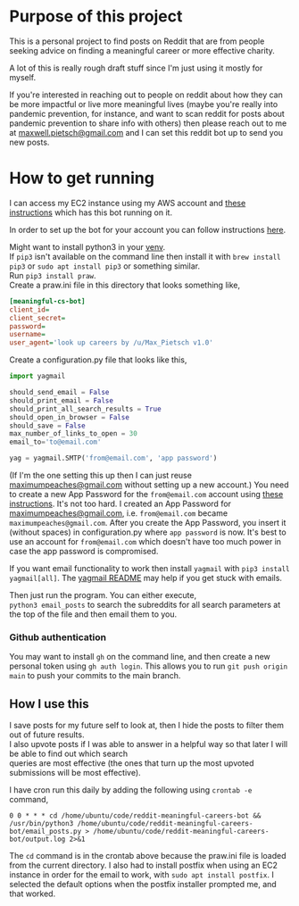 # Purpose of this project

This is a personal project to find posts on Reddit that are from people seeking advice on finding a meaningful career or more effective charity.

A lot of this is really rough draft stuff since I'm just using it mostly for myself.

If you're interested in reaching out to people on reddit about how they can be more impactful or live more meaningful lives (maybe you're really into pandemic prevention, for instance, and want to scan reddit for posts about pandemic prevention to share info with others) then please reach out to me at maxwell.pietsch@gmail.com and I can set this reddit bot up to send you new posts.

# How to get running

I can access my EC2 instance using my AWS account and [these instructions](https://docs.google.com/document/d/1VNgxYC3Xxcf0tzRThDEE2TUG6_OtVBFB9tppjFUAmtQ/edit) which has this bot running on it.

In order to set up the bot for your account you can follow instructions [here](https://github.com/reddit-archive/reddit/wiki/OAuth2-Quick-Start-Example#first-steps).

Might want to install python3 in your [venv](https://docs.python.org/3/tutorial/venv.html).  
If `pip3` isn't available on the command line then install it with `brew install pip3` or `sudo apt install pip3` or something similar.  
Run `pip3 install praw`.  
Create a praw.ini file in this directory that looks something like,

```ini
[meaningful-cs-bot]
client_id=
client_secret=
password=
username=
user_agent='look up careers by /u/Max_Pietsch v1.0'
```

Create a configuration.py file that looks like this,

```python
import yagmail

should_send_email = False
should_print_email = False
should_print_all_search_results = True
should_open_in_browser = False
should_save = False
max_number_of_links_to_open = 30
email_to='to@email.com'

yag = yagmail.SMTP('from@email.com', 'app password')
```

(If I'm the one setting this up then I can just reuse maximumpeaches@gmail.com without setting up a new account.) You need to create a new App Password for the `from@email.com` account using [these instructions](https://support.google.com/accounts/answer/185833). It's not too hard. I created an App Password for maximumpeaches@gmail.com, i.e. `from@email.com` became `maximumpeaches@gmail.com`. After you create the App Password, you insert it (without spaces) in configuration.py where `app password` is now. It's best to use an account for `from@email.com` which doesn't have too much power in case the app password is compromised.

If you want email functionality to work then install `yagmail` with `pip3 install yagmail[all]`.
The [yagmail README](https://github.com/kootenpv/yagmail) may help if you get stuck with emails.

Then just run the program. You can either execute,  
`python3 email_posts` to search the subreddits for all search parameters at the top of the file and then email them to you.

### Github authentication

You may want to install `gh` on the command line, and then create a new personal token using `gh auth login`. This allows you to run `git push origin main` to push your commits to the main branch.

## How I use this

I save posts for my future self to look at, then I hide the posts to filter them out of future results.  
I also upvote posts if I was able to answer in a helpful way so that later I will be able to find out which search  
queries are most effective (the ones that turn up the most upvoted submissions will be most effective).

I have cron run this daily by adding the following using `crontab -e` command,

```
0 0 * * * cd /home/ubuntu/code/reddit-meaningful-careers-bot && /usr/bin/python3 /home/ubuntu/code/reddit-meaningful-careers-bot/email_posts.py > /home/ubuntu/code/reddit-meaningful-careers-bot/output.log 2>&1
```

The `cd` command is in the crontab above because the praw.ini file is loaded from the current directory.
I also had to install postfix when using an EC2 instance in order for the email to work, with `sudo apt install postfix`. I selected the default options when the postfix installer prompted me, and that worked.

